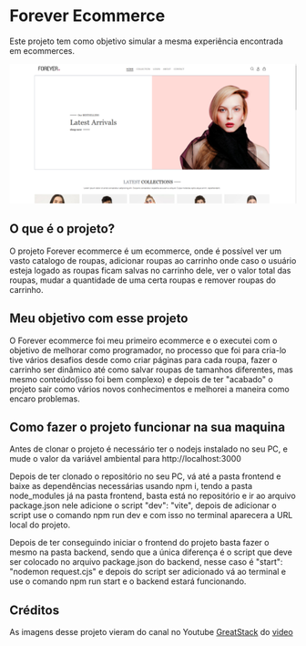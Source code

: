 <!-- markdownlint-disable -->

<h1>Forever Ecommerce </h1>
<p>Este projeto tem como objetivo simular a mesma experiência encontrada em ecommerces.</p>

<a href = "https://forevere-commerce2.onrender.com/" target = "_blank">
<img src= ".\frontend\public\frontend_assets\ForeverEcommecerScreenShot.png"></img>
</a>


<h2>O que é o projeto?</h2>
<p>O projeto Forever ecommerce é um ecommerce, onde é possível ver um vasto catalogo de roupas, adicionar roupas ao carrinho onde caso o usuário esteja logado as roupas ficam salvas no carrinho dele, ver o valor total das roupas, mudar a quantidade de uma certa roupas e remover roupas do carrinho.</p>

<h2>Meu objetivo com esse projeto</h2>
<p>O Forever ecommerce foi meu primeiro ecommerce e o executei com o objetivo de melhorar como programador, no processo que foi para cria-lo tive vários desafios desde como criar páginas para cada roupa, fazer o carrinho ser dinâmico até como salvar roupas de tamanhos diferentes, mas mesmo conteúdo(isso foi bem complexo) e depois de ter "acabado" o projeto sair como vários novos conhecimentos e melhorei a maneira como encaro problemas.</p>



<h2>Como fazer o projeto funcionar na sua maquina</h2>
Antes de clonar o projeto é necessário ter o nodejs instalado no seu PC, e mude o valor da variável ambiental para http://localhost:3000

<p>Depois de ter clonado o repositório no seu PC, vá até a pasta frontend e baixe as dependências necessárias usando npm i, tendo a pasta node_modules já na pasta frontend, basta está no repositório e ir ao arquivo package.json nele adicione o script  "dev": "vite", depois de adicionar o script use o comando npm run dev e com isso no terminal aparecera a URL local do projeto.</p>
<p>Depois de ter conseguindo iniciar o frontend do projeto basta fazer o mesmo na pasta backend, sendo que a única diferença é o script que deve ser colocado no arquivo package.json do backend, nesse caso é "start": "nodemon request.cjs" e depois do script ser adicionado vá ao terminal e use o comando npm run start e o backend estará funcionando.</p>

<h2>Créditos</h2>
<p>As imagens desse projeto vieram do canal no Youtube <a href="https://www.youtube.com/@GreatStackDev">GreatStack</a> do <a href="https://www.youtube.com/watch?v=7E6um7NGmeE">video</a> </p>
